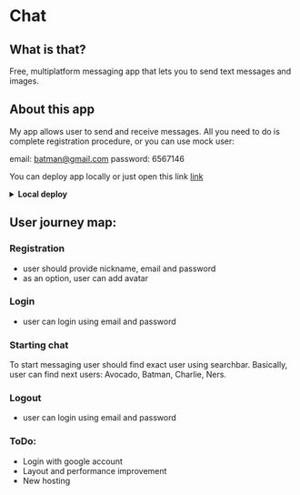 

# Chat

## What is that?
Free, multiplatform messaging app that lets you to send text messages and images. 

## About this app

My app allows user to send and receive messages. 
All you need to do is complete registration procedure, or you can use mock user:

email: batman@gmail.com
password: 6567146

You can deploy app locally or just open this link [link](http://f916053x.beget.tech/)

<details>
  <summary><b>Local deploy</b></summary>
  
### `npm start`

Runs the app in the development mode.\
Open [http://localhost:3000](http://localhost:3000) to view it in your browser.

The page will reload when you make changes.\
You may also see any lint errors in the console.

### `npm test`

Launches the test runner in the interactive watch mode.\
See the section about [running tests](https://facebook.github.io/create-react-app/docs/running-tests) for more information.

### `npm run build`

Builds the app for production to the `build` folder.\
It correctly bundles React in production mode and optimizes the build for the best performance.

The build is minified and the filenames include the hashes.\
Your app is ready to be deployed!

See the section about [deployment](https://facebook.github.io/create-react-app/docs/deployment) for more information.

### `npm run eject`

**Note: this is a one-way operation. Once you `eject`, you can't go back!**

If you aren't satisfied with the build tool and configuration choices, you can `eject` at any time. This command will remove the single build dependency from your project.

Instead, it will copy all the configuration files and the transitive dependencies (webpack, Babel, ESLint, etc) right into your project so you have full control over them. All of the commands except `eject` will still work, but they will point to the copied scripts so you can tweak them. At this point you're on your own.

You don't have to ever use `eject`. The curated feature set is suitable for small and middle deployments, and you shouldn't feel obligated to use this feature. However we understand that this tool wouldn't be useful if you couldn't customize it when you are ready for it.
</details>

## User journey map:

### Registration
  - user should provide nickname, email and password
  - as an option, user can add avatar
  
### Login
  - user can login using email and password

### Starting chat
  To start messaging user should find exact user using searchbar.
  Basically, user can find next users: Avocado, Batman, Charlie, Ners.

### Logout
  - user can login using email and password
  

### ToDo:

- Login with google account
- Layout and performance improvement
- New hosting

